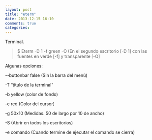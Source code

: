 ```yaml
---
layout: post
title: "eterm"
date: 2013-12-15 16:10
comments: true
categories: 
---
```

Terminal.

>$ Eterm -D 1 -f green -O (En el segundo escritorio [-D 1] con las fuentes en verde  [-f]  y transparente [-O]

Algunas opciones:

--buttonbar false (Sin la barra del menú)

-T “titulo de la terminal” 

-b yellow (color de fondo)

-c red (Color del cursor)

-g 50x10 (Medidas. 50 de largo por 10 de ancho)

-S (Abrir en todos los escritorios)

-e comando (Cuando termine de ejecutar el comando se cierra)


